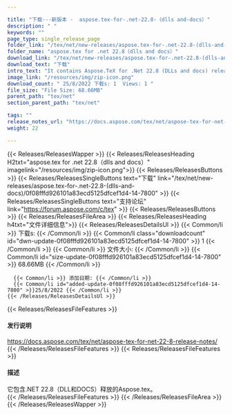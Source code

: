 ```yaml
---

title: "下载---新版本 -  aspose.tex-for-.net-22.8-（dlls and-docs）"
description: " "
keywords: ""
page_type: single_release_page
folder_link: "/tex/net/new-releases/aspose.tex-for-.net-22.8-(dlls-and-docs)/"
folder_name: "aspose.tex for .net 22.8（dlls and docs）"
download_link: "/tex/net/new-releases/aspose.tex-for-.net-22.8-(dlls-and-docs)/0f08fffd926101a83ecd5125dfcef1d4-14-7800"
download_text: "下载"
intro_text: "It contains Aspose.TeX for .Net 22.8 (DLLs and docs) release."
image_link: "/resources/img/zip-icon.png"
download_count: " 25/8/2022 下载s: 1  Views: 1 "
file_size: "File Size: 68.66MB"
parent_path: "tex/net"
section_parent_path: "tex/net"

tags: ""
release_notes_url: "https://docs.aspose.com/tex/net/aspose-tex-for-net-22-8-release-notes/"
weight: 22

---
```


{{< Releases/ReleasesWapper >}}
  {{< Releases/ReleasesHeading H2txt="aspose.tex for .net 22.8（dlls and docs）" imagelink="/resources/img/zip-icon.png">}}
  {{< Releases/ReleasesButtons >}}
    {{< Releases/ReleasesSingleButtons text="下载" link="/tex/net/new-releases/aspose.tex-for-.net-22.8-(dlls-and-docs)/0f08fffd926101a83ecd5125dfcef1d4-14-7800" >}}
    {{< Releases/ReleasesSingleButtons text="支持论坛" link="https://forum.aspose.com/c/tex" >}}
  {{< Releases/ReleasesButtons >}}
  {{< Releases/ReleasesFileArea >}}
    {{< Releases/ReleasesHeading h4txt="文件详细信息">}}
    {{< Releases/ReleasesDetailsUl >}}
      {{< Common/li >}} 下载s: {{< /Common/li >}}
      {{< Common/li class="downloadcount" id="dwn-update-0f08fffd926101a83ecd5125dfcef1d4-14-7800" >}} 1 {{< /Common/li >}}
      {{< Common/li >}} 文件大小: {{< /Common/li >}}
      {{< Common/li id="size-update-0f08fffd926101a83ecd5125dfcef1d4-14-7800" >}} 68.66MB {{< /Common/li >}}

      {{< Common/li >}} 添加日期: {{< /Common/li >}}
      {{< Common/li id="added-update-0f08fffd926101a83ecd5125dfcef1d4-14-7800" >}}25/8/2022 {{< /Common/li >}}
    {{< /Releases/ReleasesDetailsUl >}}

  {{< Releases/ReleasesFileFeatures >}}
      <h4>发行说明</h4><div><a href='https://docs.aspose.com/tex/net/aspose-tex-for-net-22-8-release-notes/'>https://docs.aspose.com/tex/net/aspose-tex-for-net-22-8-release-notes/</a></div>
  {{< /Releases/ReleasesFileFeatures >}}
  {{< Releases/ReleasesFileFeatures >}}
      <h4>描述</h4><div class="HTMLDescription">它包含.NET 22.8（DLL和DOCS）释放的Aspose.tex。</div>
  {{< /Releases/ReleasesFileFeatures >}}
 {{< /Releases/ReleasesFileArea >}}
{{< /Releases/ReleasesWapper >}}


